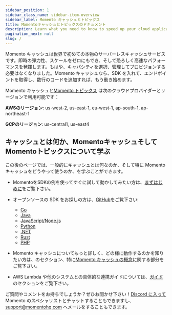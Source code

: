 ```yaml
---
sidebar_position: 1
sidebar_class_name: sidebar-item-overview
sidebar_label: Momento キャッシュとトピックス
title: Momentoキャッシュとトピックスのドキュメント
description: Learn what you need to know to speed up your cloud application with the world's easiest serverless cache.
pagination_next: null
slug: /
---
```


<head>
  <meta name="google-site-verification" content="jXAJxglm5PRXRtL0R8kfGf80Xs1WM3IVAwAUPJC23lI" />
</head>

Momento キャッシュは世界で初めての本物のサーバーレスキャッシュサービスです。即時の弾力性、スケールをゼロにもでき、そして恐ろしく高速なパフォーマンスを発揮します。もはや、キャパシティを選択、管理してプロビジョンする必要はなくなりました。Momento キャッシュなら、SDK を入れて、エンドポイントを取得し、数行のコードを追加すれば、もう動き始めます。

Momento キャッシュと[Momento トピックス](./introduction/momento-topics.md) は次のクラウドプロバイダーとリージョンで利用可能です：

**AWSのリージョン**: us-west-2, us-east-1, eu-west-1, ap-south-1, ap-northeast-1

**GCPのリージョン**: us-central1, us-east4

## キャッシュとは何か、MomentoキャッシュそしてMomentoトピックスについて学ぶ

この後のページでは、一般的にキャッシュとは何なのか、そして特に Momento キャッシュをどうやって使うのか、を学ぶことができます。

- MomentoをSDKの例を使ってすぐに試して動かしてみたい方は、[まずはじめに](./getting-started)をご覧下さい。

- オープンソースの SDK をお探しの方は、[GitHub](https://github.com/momentohq)をご覧下さい:

  - [Go](https://github.com/momentohq/client-sdk-go)
  - [Java](https://github.com/momentohq/client-sdk-java)
  - [JavaScript/Node.js](https://github.com/momentohq/client-sdk-javascript)
  - [Python](https://github.com/momentohq/client-sdk-python)
  - [.NET](https://github.com/momentohq/client-sdk-dotnet)
  - [Rust](https://github.com/momentohq/client-sdk-rust)
  - [PHP](https://github.com/momentohq/client-sdk-php)

- Momento キャッシュについてもっと詳しく、どの様に動作するのかを知りたい方は、のセクション、特に[Momento キャッシュの概念](./learn/how-it-works)に関する部分をご覧下さい。

- AWS Lambda や他のシステムとの具体的な連携ガイドについては、[ガイド](./develop/guides/1-caching-with-aws-lambda.md)のセクションをご覧下さい。

ご質問やコメントをお持ちでしょうか？ぜひお聞かせ下さい！[Discord に入って](https://discord.com/invite/3HkAKjUZGq)Momento のスペシャリストとチャットすることもできますし、[support@momentohq.com](mailto:support@momentohq.com) へメールをすることもできます。
